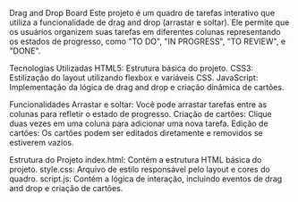 Drag and Drop Board
Este projeto é um quadro de tarefas interativo que utiliza a funcionalidade de drag and drop (arrastar e soltar). Ele permite que os usuários organizem suas tarefas em diferentes colunas representando os estados de progresso, como "TO DO", "IN PROGRESS", "TO REVIEW", e "DONE".

Tecnologias Utilizadas
HTML5: Estrutura básica do projeto.
CSS3: Estilização do layout utilizando flexbox e variáveis CSS.
JavaScript: Implementação da lógica de drag and drop e criação dinâmica de cartões.

Funcionalidades
Arrastar e soltar: Você pode arrastar tarefas entre as colunas para refletir o estado de progresso.
Criação de cartões: Clique duas vezes em uma coluna para adicionar uma nova tarefa.
Edição de cartões: Os cartões podem ser editados diretamente e removidos se estiverem vazios.

Estrutura do Projeto
index.html: Contém a estrutura HTML básica do projeto.
style.css: Arquivo de estilo responsável pelo layout e cores do quadro.
script.js: Contém a lógica de interação, incluindo eventos de drag and drop e criação de cartões.
